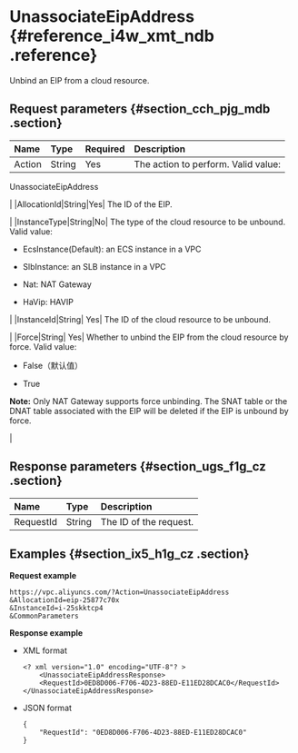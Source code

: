 # UnassociateEipAddress {#reference_i4w_xmt_ndb .reference}

Unbind an EIP from a cloud resource.

## Request parameters {#section_cch_pjg_mdb .section}

|Name|Type|Required|Description|
|:---|:---|:-------|:----------|
|Action|String|Yes| The action to perform. Valid value:

 UnassociateEipAddress

 |
|AllocationId|String|Yes| The ID of the EIP.

 |
|InstanceType|String|No| The type of the cloud resource to be unbound. Valid value:

 -   EcsInstance\(Default\): an ECS instance in a VPC

-   SlbInstance: an SLB instance in a VPC

-   Nat: NAT Gateway

-   HaVip: HAVIP


 |
|InstanceId|String| Yes| The ID of the cloud resource to be unbound.

 |
|Force|String| Yes| Whether to unbind the EIP from the cloud resource by force. Valid value:

-   False（默认值）

-   True


 **Note:** Only NAT Gateway supports force unbinding. The SNAT table or the DNAT table associated with the EIP will be deleted if the EIP is unbound by force.

 |

## Response parameters {#section_ugs_f1g_cz .section}

|Name|Type|Description|
|:---|:---|:----------|
|RequestId|String|The ID of the request.|

## Examples {#section_ix5_h1g_cz .section}

**Request example**

``` {#createVPCpub}
https://vpc.aliyuncs.com/?Action=UnassociateEipAddress
&AllocationId=eip-25877c70x
&InstanceId=i-25skktcp4
&CommonParameters
```

**Response example**

-   XML format

    ```
    <? xml version="1.0" encoding="UTF-8"? >
    	<UnassociateEipAddressResponse>
    	<RequestId>0ED8D006-F706-4D23-88ED-E11ED28DCAC0</RequestId>
    </UnassociateEipAddressResponse>
    ```

-   JSON format

    ```
    { 
        "RequestId": "0ED8D006-F706-4D23-88ED-E11ED28DCAC0"
    }
    ```


